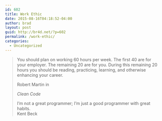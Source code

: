 ```yaml
---
id: 602
title: Work Ethic
date: 2015-08-16T04:18:52-04:00
author: brad
layout: post
guid: http://br4d.net/?p=602
permalink: /work-ethic/
categories:
  - Uncategorized
---
```

> You should plan on working 60 hours per week. The first 40 are for your employer. The remaining 20 are for you. During this remaining 20 hours you should be reading, practicing, learning, and otherwise enhancing your career.<footer>Robert Martin in 
> 
> <cite title="Source Title">Clean Code</cite></footer> 
> I&#8217;m not a great programmer; I&#8217;m just a good programmer with great habits.<footer>Kent Beck</footer>